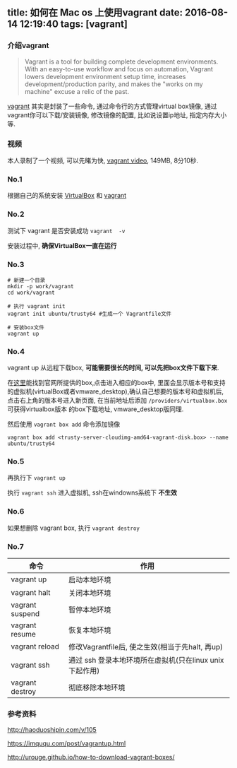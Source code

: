 title: 如何在 Mac os 上使用vagrant
date: 2016-08-14 12:19:40
tags: [vagrant]
---

### 介绍vagrant
> Vagrant is a tool for building complete development environments. With an easy-to-use workflow and focus on automation, Vagrant lowers development environment setup time, increases development/production parity, and makes the "works on my machine" excuse a relic of the past.

[vagrant](https://www.vagrantup.com/) 其实是封装了一些命令, 通过命令行的方式管理virtual box镜像,
通过vagrant你可以下载/安装镜像, 修改镜像的配置, 比如说设置ip地址, 指定内存大小等.

### 视频
本人录制了一个视频, 可以先睹为快, [vagrant video](http://7sbqv9.com1.z0.glb.clouddn.com/cgc-20160728_vagrant_cut.mp4), 149MB, 8分10秒.

### No.1

根据自己的系统安装 [VirtualBox](https://www.virtualbox.org/wiki/Downloads)
和 [vagrant](https://www.vagrantup.com/downloads.html)

### No.2

测试下 vagrant 是否安装成功 `vagrant  -v`

安装过程中, **确保VirtualBox一直在运行**

### No.3

```
# 新建一个目录
mkdir -p work/vagrant
cd work/vagrant

# 执行 vagrant init
vagrant init ubuntu/trusty64 #生成一个 Vagrantfile文件

# 安装box文件
vagrant up
```

### No.4

vagrant up 从远程下载box, **可能需要很长的时间, 可以先把box文件下载下来**.

在[这里](https://atlas.hashicorp.com/boxes/search)能找到官网所提供的box,点击进入相应的box中,
里面会显示版本号和支持的虚拟机(virtualBox或者vmware_desktop),确认自己想要的版本号和虚拟机后,
点击右上角的版本号进入新页面, 在当前地址后添加 `/providers/virtualbox.box` 可获得virtualbox版本
的box下载地址, vmware_desktop版同理.

然后使用 `vagrant box add` 命令添加镜像
```
vagrant box add <trusty-server-cloudimg-amd64-vagrant-disk.box> --name ubuntu/trusty64
```

### No.5

再执行下 `vagrant up`

执行  `vagrant ssh` 进入虚拟机, ssh在windowns系统下 **不生效**

### No.6

如果想删除 vagrant box, 执行 `vagrant destroy`

### No.7

命令|作用
---|---
vagrant up      | 启动本地环境
vagrant halt    | 关闭本地环境
vagrant suspend | 暂停本地环境
vagrant resume  | 恢复本地环境
vagrant reload  | 修改Vagrantfile后, 使之生效(相当于先halt, 再up)
vagrant ssh     | 通过 ssh 登录本地环境所在虚拟机(只在linux unix下起作用)
vagrant destroy | 彻底移除本地环境

### 参考资料

http://haoduoshipin.com/v/105

https://imququ.com/post/vagrantup.html

http://urouge.github.io/how-to-download-vagrant-boxes/

